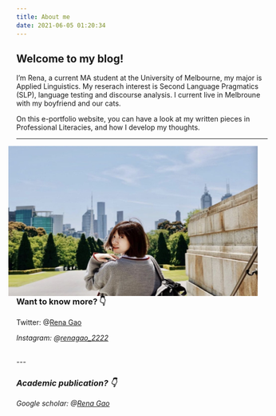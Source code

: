 ```yaml
---
title: About me
date: 2021-06-05 01:20:34
---
```



## Welcome to my blog!

I’m Rena, a current MA student at the University of Melbourne, my major is Applied Linguistics. My reserach interest is Second Language Pragmatics (SLP), language testing and discourse analysis. I current live in Melbroune with my boyfriend and our cats. 

On this e-portfolio website, you can have a look at my written pieces in Professional Literacies, and how I develop my thoughts.

---


<div align=center>
    <img src="/assets/images/aboutpicme.jpeg" align="right" width="500" height="300" style="padding: 0; margin-right:20px"><br />
</div>

### Want to know more? 👇  




<i class="iconfont icon-twitter-fill"></i> Twitter: @[Rena Gao](https://twitter.com/weiweigao1997) 

<i class="iconfont icon-instagram-fill">Instagram: @[renagao_2222](https://www.instagram.com/renagao2222__/)


<br>
---

### Academic publication? 👇 

<i class="iconfont icon-google-fill"></i> Google scholar: @[Rena Gao](https://scholar.google.com/citations?hl=zh-CN&user=tlrRR9cAAAAJ&view_op=list_works&gmla=AJsN-F7m_rftwvc7sZ-9qRK9xND_oTFwbVii7Kdt7VivGX4gz16cy7a-wSi8ZtBw7WhtjSjfWWwuTz5HsC230Oae0kRqBjQOewmZhFIu_3HeBjpTUOIJZh5JJJUnT1Kt4WXbiNMTkqSy)


